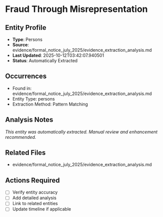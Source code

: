 # Fraud Through Misrepresentation

## Entity Profile
- **Type**: Persons
- **Source**: evidence/formal_notice_july_2025/evidence_extraction_analysis.md
- **Last Updated**: 2025-10-12T03:42:07.940501
- **Status**: Automatically Extracted

## Occurrences
- Found in: evidence/formal_notice_july_2025/evidence_extraction_analysis.md
- Entity Type: persons
- Extraction Method: Pattern Matching

## Analysis Notes
*This entity was automatically extracted. Manual review and enhancement recommended.*

## Related Files
- evidence/formal_notice_july_2025/evidence_extraction_analysis.md

## Actions Required
- [ ] Verify entity accuracy
- [ ] Add detailed analysis
- [ ] Link to related entities
- [ ] Update timeline if applicable

